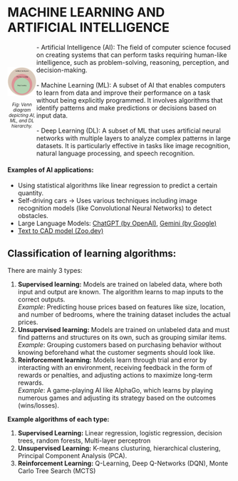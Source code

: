# MACHINE LEARNING AND ARTIFICIAL INTELLIGENCE

<div style="display: flex; align-items: center;">
    <div style="text-align: center;">
        <img src="./diagrams/enn-diagram-depicting-AI-ML-and-DL-hierarchy.png" alt="AI Venn Diagram" width="250" style="text-align: center">
        <p style="font-size: 10px;"><em>Fig: Venn diagram depicting AI, ML, and DL hierarchy.</em></p>
    </div>
    <div>
        - Artificial Intelligence (AI): The field of computer science focused on creating systems that can perform tasks requiring human-like intelligence, such as problem-solving, reasoning, perception, and decision-making.
        <br><br>
        - Machine Learning (ML): A subset of AI that enables computers to learn from data and improve their performance on a task without being explicitly programmed. It involves algorithms that identify patterns and make predictions or decisions based on input data.  
        <br><br>
        - Deep Learning (DL): A subset of ML that uses artificial neural networks with multiple layers to analyze complex patterns in large datasets. It is particularly effective in tasks like image recognition, natural language processing, and speech recognition.
    </div>
</div>

#### Examples of AI applications:
- Using statistical algorithms like linear regression to predict a certain quantity.
- Self-driving cars -> Uses various techniques including image recognition models (like Convolutional Neural Networks) to detect obstacles.
- Large Language Models: <a href="https://chatgpt.com">ChatGPT (by OpenAI)</a>, <a href="https://gemini.google.com">Gemini (by Google)</a>
- <a href="https://zoo.dev/text-to-cad">Text to CAD model (Zoo.dev)</a>

## Classification of learning algorithms:
There are mainly 3 types: <br>
1. **Supervised learning:** Models are trained on labeled data, where both input and output are known. The algorithm learns to map inputs to the correct outputs. <br>
*Example*: Predicting house prices based on features like size, location, and number of bedrooms, where the training dataset includes the actual prices.
2. **Unsupervised learning:** Models are trained on unlabeled data and must find patterns and structures on its own, such as grouping similar items. <br>
*Example*: Grouping customers based on purchasing behavior without knowing beforehand what the customer segments should look like.
3. **Reinforcement learning:** Models learn through trial and error by interacting with an environment, receiving feedback in the form of rewards or penalties, and adjusting actions to maximize long-term rewards. <br>
*Example*: A game-playing AI like AlphaGo, which learns by playing numerous games and adjusting its strategy based on the outcomes (wins/losses).

**Example algorithms of each type:** <br>
1. **Supervised Learning:** Linear regression, logistic regression, decision trees, random forests, Multi-layer perceptron
2. **Unsupervised Learning:** K-means clusturing, hierarchical clustering, Principal Component Analysis (PCA).
3. **Reinforcement Learning:** Q-Learning, Deep Q-Networks (DQN), Monte Carlo Tree Search (MCTS)